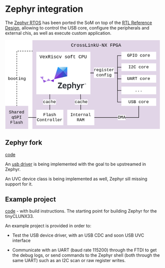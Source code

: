# Zephyr integration

The [Zephyr RTOS](https://docs.zephyrproject.org/) has been ported the SoM on
top of the [RTL Reference Design](rtl_reference_design.md), allowing to control
the USB core, configure the peripherals and external chis, as well as execute
custom application.

![](images/zephyr_architecture.drawio.png)


## Zephyr fork

[code](https://github.com/tinyvision-ai-inc/zephyr/tree/tinyclunx33)

An
[usb driver](https://github.com/tinyvision-ai-inc/zephyr/blob/tinyclunx33/drivers/usb/udc/udc_usb23.c)
is being implemented with the goal to be upstreamed in Zephyr.

An UVC device class is being implemented as well,
Zephyr sill missing support for it.


## Example project

[code](https://github.com/tinyvision-ai-inc/tinyclunx33_zephyr_example) -
  with build instructions. The starting point for building Zephyr for the
  tinyCLUNX33.

An example project is provided in order to:

- Test the USB device driver, with an USB CDC and soon USB UVC interface

- Communicate with an UART (baud rate 115200) through the FTDI to get
  the debug logs, or send commands to the Zephyr shell (both through the
  same UART) such as an I2C scan or raw register writes.
